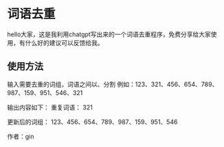 # 词语去重

hello大家，这是我利用chatgpt写出来的一个词语去重程序，免费分享给大家使用，有什么好的建议可以反馈给我。

## 使用方法
输入需要去重的词组，词语之间以、分割
例如：123、321、456、654、789、987、159、951、546、321

输出内容如下：
重复词语： 321

更新后的词组： 123、456、654、789、987、159、951、546

作者：gin